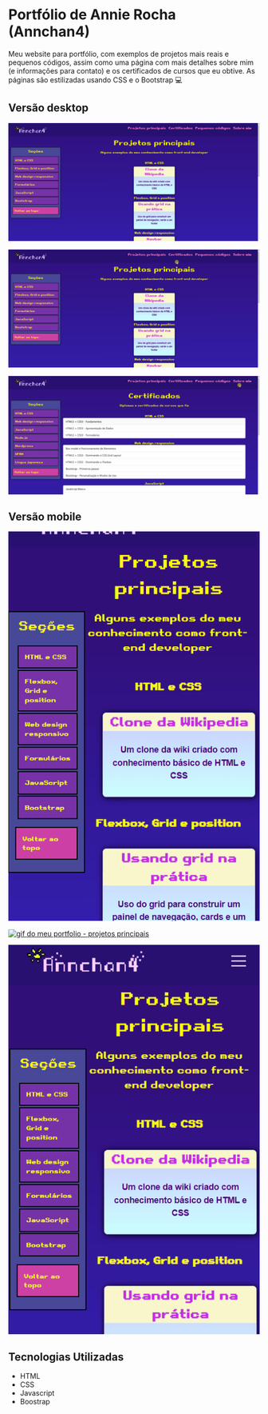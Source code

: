 # Portfólio de Annie Rocha (Annchan4) 
Meu website para portfólio, com exemplos de projetos mais reais e pequenos códigos, assim como uma página com mais detalhes sobre mim (e informações para contato)  e os certificados de cursos que eu obtive. As páginas são estilizadas usando CSS e o Bootstrap 💻

## Versão desktop
[<img src="gifs/Portfolio1.gif" alt="gif do meu portfolio - projetos principais">](https://www.annchan4.com/)

[<img src="gifs/Portfolio2.gif" alt="gif do meu portfolio - projetos principais">](https://www.annchan4.com/)

[<img src="gifs/Portfolio3.gif" alt="gif do meu portfolio - projetos principais">](https://www.annchan4.com/)

## Versão mobile
[<img src="gifs/portfolio_mobile1.gif" alt="gif do meu portfolio - projetos principais">](https://www.annchan4.com/)

[<img src="gifs/portfolio_mobile2.gif" alt="gif do meu portfolio - projetos principais">](https://www.annchan4.com/)

[<img src="gifs/portfolio_mobile3.gif" alt="gif do meu portfolio - projetos principais">](https://www.annchan4.com/)

## Tecnologias Utilizadas
- HTML
- CSS
- Javascript
- Boostrap

